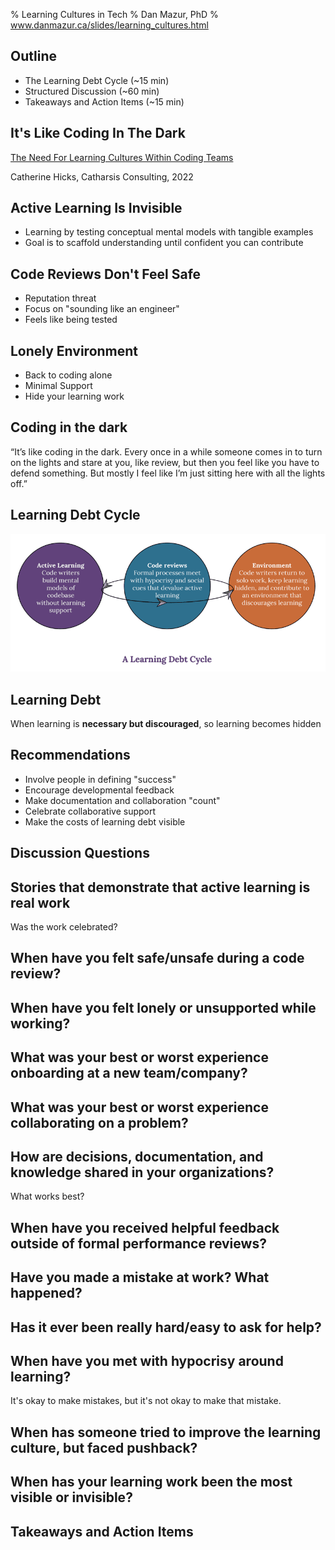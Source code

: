 % Learning Cultures in Tech
% Dan Mazur, PhD
% www.danmazur.ca/slides/learning_cultures.html

## Outline

* The Learning Debt Cycle (~15 min)
* Structured Discussion (~60 min)
* Takeaways and Action Items (~15 min)


## It's Like Coding In The Dark

[The Need For Learning Cultures Within Coding Teams](https://www.catharsisinsight.com/_files/ugd/fce7f8_2a41aa82670f4f08a3e403d196bcc341.pdf)

Catherine Hicks, Catharsis Consulting, 2022

## Active Learning Is Invisible

* Learning by testing conceptual mental models with tangible examples
* Goal is to scaffold understanding until confident you can contribute

## Code Reviews Don't Feel Safe

* Reputation threat
* Focus on "sounding like an engineer"
* Feels like being tested

## Lonely Environment

* Back to coding alone
* Minimal Support
* Hide your learning work

## Coding in the dark

“It’s like coding in the dark. Every once in a
while someone comes in to turn on the
lights and stare at you, like review, but then
you feel like you have to defend something.
But mostly I feel like I’m just sitting here
with all the lights off.”

## Learning Debt Cycle

![](images/learning_cultures/learning-debt.png)

## Learning Debt

When learning is **necessary but discouraged**, so learning becomes hidden


## Recommendations

* Involve people in defining "success"
* Encourage developmental feedback
* Make documentation and collaboration "count"
* Celebrate collaborative support
* Make the costs of learning debt visible

## Discussion Questions

## Stories that demonstrate that active learning is real work

Was the work celebrated?

## When have you felt safe/unsafe during a code review?

## When have you felt lonely or unsupported while working?

## What was your best or worst experience onboarding at a new team/company?

## What was your best or worst experience collaborating on a problem?

## How are decisions, documentation, and knowledge shared in your organizations?

What works best?

## When have you received helpful feedback outside of formal performance reviews?

## Have you made a mistake at work? What happened?

## Has it ever been really hard/easy to ask for help?

## When have you met with hypocrisy around learning?

It's okay to make mistakes, but it's not okay to make that mistake.

## When has someone tried to improve the learning culture, but faced pushback?

## When has your learning work been the most visible or invisible?

## Takeaways and Action Items
